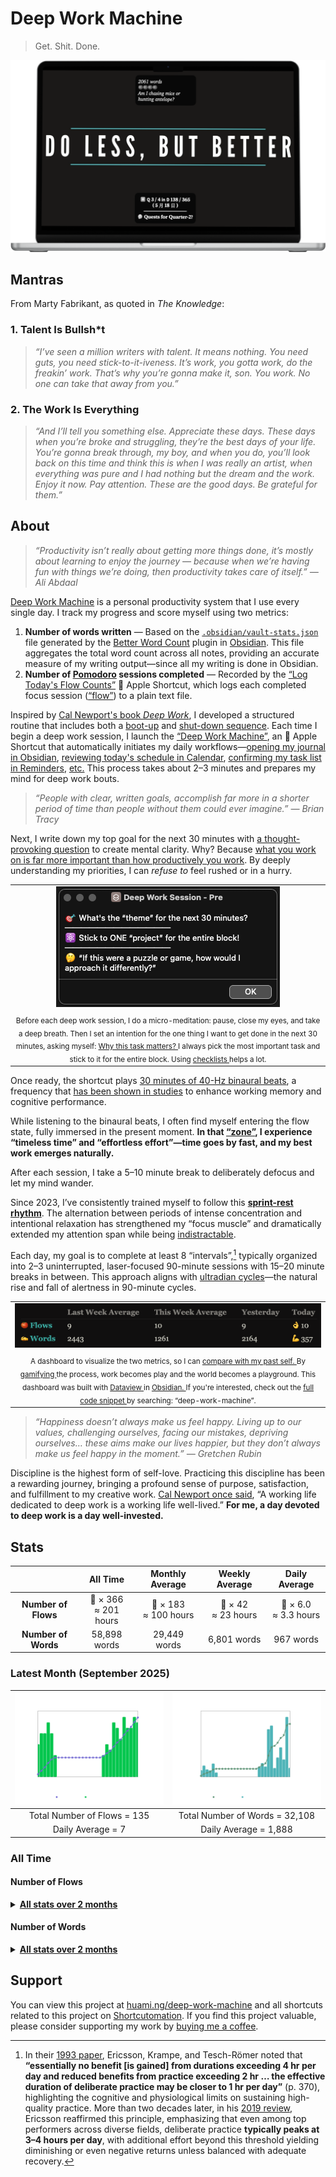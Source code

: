 # Deep Work Machine

> Get. Shit. Done.

<p align="center">
<a href="assets/mockup.png">
<kbd>
<img src="assets/mockup.png" width="" title=""/>
</kbd>
</a>
</p>

## Mantras

From Marty Fabrikant, as quoted in _The Knowledge_:

### 1. Talent Is Bullsh*t

> _“I’ve seen a million writers with talent. It means nothing. You need guts, you need stick-to-it-iveness. It’s work, you gotta work, do the freakin’ work. That’s why you’re gonna make it, son. You work. No one can take that away from you.”_

### 2. The Work Is Everything

> _“And I’ll tell you something else. Appreciate these days. These days when you’re broke and struggling, they’re the best days of your life. You’re gonna break through, my boy, and when you do, you’ll look back on this time and think this is when I was really an artist, when everything was pure and I had nothing but the dream and the work. Enjoy it now. Pay attention. These are the good days. Be grateful for them.”_

## About

> _“Productivity isn’t really about getting more things done, it’s mostly about learning to enjoy the journey — because when we’re having fun with things we’re doing, then productivity takes care of itself.” — Ali Abdaal_

[Deep Work Machine](https://huami.ng/deep-work-machine) is a personal productivity system that I use every single day. I track my progress and score myself using two metrics:

1. **Number of words written** — Based on the [`.obsidian/vault-stats.json`](https://github.com/huaminghuangtw/Second-Brain/blob/main/.obsidian/vault-stats.json) file generated by the [Better Word Count](https://github.com/lukeleppan/better-word-count) plugin in [Obsidian](https://obsidian.md/). This file aggregates the total word count across all notes, providing an accurate measure of my writing output—since all my writing is done in Obsidian.
2. **Number of [Pomodoro](https://en.wikipedia.org/wiki/Pomodoro_Technique) sessions completed** — Recorded by the [“Log Today's Flow Counts”](https://shortcutomation.com/gallery/getting-things-done/log-todays-flow-counts/)  Apple Shortcut, which logs each completed focus session ([“flow”](https://www.amazon.com/Flow-Psychology-Experience-Perennial-Classics/dp/0061339202)) to a plain text file.

Inspired by [Cal Newport's book _Deep Work_](https://calnewport.com/deep-work-rules-for-focused-success-in-a-distracted-world/), I developed a structured routine that includes both a [boot-up](https://shortcutomation.com/gallery/getting-things-done/boot-up-sequence/) and [shut-down sequence](https://shortcutomation.com/gallery/getting-things-done/shut-down-sequence/). Each time I begin a deep work session, I launch the [“Deep Work Machine”](https://shortcutomation.com/gallery/getting-things-done/deep-work-machine/), an  Apple Shortcut that automatically initiates my daily workflows—[opening my journal in Obsidian](https://shortcutomation.com/gallery/journaling/view-journal/), [reviewing today's schedule in Calendar](https://shortcutomation.com/gallery/getting-things-done/plan-my-day/), [confirming my task list in Reminders](https://shortcutomation.com/gallery/getting-things-done/view-todays-tasks/), [etc.](https://shortcutomation.com/gallery/getting-things-done/deep-work-session/) This process takes about 2–3 minutes and prepares my mind for deep work bouts.

> _“People with clear, written goals, accomplish far more in a shorter period of time than people without them could ever imagine.” — Brian Tracy_

Next, I write down my top goal for the next 30 minutes with [a thought-provoking question](https://huami.ng/journal-prompt/#-on-productivity) to create mental clarity. Why? Because [what you work on is far more important than how productively you work](https://huami.ng/what-you-work-on-is-far-more-important-than-how-productively-you-work/). By deeply understanding my priorities, I can _refuse to_ feel rushed or in a hurry.

<table align="center">
  <tr>
	<td align="center">
	  <a href="assets/alert.png">
		<kbd>
		  <img src="assets/alert.png" width="" title=""/>
		</kbd>
	  </a>
	</td>
  </tr>
  <tr>
	<td align="center">
	  <sub>
		Before each deep work session, I do a micro-meditation: pause, close my eyes, and take a deep breath. Then I set an intention for the one thing I want to get done in the next 30 minutes, asking myself:
		<a href="https://simonsinek.com/books/start-with-why/">
		Why this task matters?
		</a>
		I always pick the most important task and stick to it for the entire block.
		Using
		<a href="https://github.com/huaminghuangtw/Evergreen-Lists?tab=readme-ov-file#how-i-built-this-project">
		checklists
		</a>
		helps a lot.
	  </sub>
	</td>
  </tr>
</table>

Once ready, the shortcut plays [30 minutes of 40-Hz binaural beats](https://youtu.be/1_G60OdEzXs), a frequency that [has been shown in studies](https://youtu.be/CQlTmOFM4Qs?t=1h11m34s) to enhance working memory and cognitive performance.

While listening to the binaural beats, I often find myself entering the flow state, fully immersed in the present moment. **In that [“zone”](https://sketchplanations.com/one-buttock-playing), I experience “timeless time” and “effortless effort”—time goes by fast, and my best work emerges naturally.**

After each session, I take a 5–10 minute break to deliberately defocus and let my mind wander.

Since 2023, I’ve consistently trained myself to follow this **[sprint-rest rhythm](https://huami.ng/work-in-sprints-work-with-your-biology/)**. The alternation between periods of intense concentration and intentional relaxation has strengthened my “focus muscle” and dramatically extended my attention span while being [indistractable](https://www.nirandfar.com/indistractable/).

Each day, my goal is to complete at least 8 “intervals”,[^1] typically organized into 2–3 uninterrupted, laser-focused 90-minute sessions with 15–20 minute breaks in between. This approach aligns with [ultradian cycles](https://youtu.be/yb5zpo5WDG4?t=1575)—the natural rise and fall of alertness in 90-minute cycles.

<table align="center">
  <tr>
	<td align="center">
	  <a href="assets/dashboard.png">
		<kbd>
		  <img src="assets/dashboard.png" width="" title=""/>
		</kbd>
	  </a>
	</td>
  </tr>
  <tr>
	<td align="center">
	  <sub>
		A dashboard to visualize the two metrics, so I can
		<a href="https://huami.ng/comparison-is-the-thief-of-joy">
		compare with my past self.
		</a>
		By
		<a href="https://www.youtube.com/watch?v=v5Qjuegtiyc">
		gamifying
		</a>
		the process, work becomes play and the world becomes a playground.
		This dashboard was built with
		<a href="https://github.com/blacksmithgu/obsidian-dataview">
		Dataview
		</a>
		in
		<a href="https://obsidian.md">
		Obsidian.
		</a>
		If you're interested, check out the
		<a href="https://github.com/huaminghuangtw/Second-Brain/blob/main/Homepage.md">
		full code snippet
		</a>
		by searching: “deep-work-machine”.
	  </sub>
	</td>
  </tr>
</table>

> _“Happiness doesn’t always make us feel happy. Living up to our values, challenging ourselves, facing our mistakes, depriving ourselves… these aims make our lives happier, but they don’t always make us feel happy in the moment.” — Gretchen Rubin_

Discipline is the highest form of self-love. Practicing this discipline has been a rewarding journey, bringing a profound sense of purpose, satisfaction, and fulfillment to my creative work. [Cal Newport once said](https://calnewport.com/knowledge-workers-are-bad-at-working-and-heres-what-to-do-about-it/), “A working life dedicated to deep work is a working life well-lived.” **For me, a day devoted to deep work is a day well-invested.**

## Stats

<!-- STATS-START -->
<div align="center">

|         | All Time | Monthly Average | Weekly Average | Daily Average |
| :-: | :-: | :-: | :-: | :-: |
| **Number of Flows** | 🍅 × 366<br>≈ 201 hours | 🍅 × 183<br>≈ 100 hours | 🍅 × 42<br>≈ 23 hours | 🍅 × 6.0<br>≈ 3.3 hours |
| **Number of Words** | 58,898 words | 29,449 words | 6,801 words | 967 words |

</div>
<!-- STATS-END -->

<!-- LASTMONTH-START -->
### Latest Month (September 2025)

<div align="center">

| ![Flows Chart](Number%20of%20Flows/2025/09-September/number-of-flows_2025-09.png) | ![Words Chart](Number%20of%20Words/2025/09-September/number-of-words_2025-09.png) |
| :-: | :-: |
| Total Number of Flows = 135 | Total Number of Words = 32,108 |
| Daily Average = 7 | Daily Average = 1,888 |

</div>
<!-- LASTMONTH-END -->

### All Time

#### Number of Flows

<!-- INDEX-FLOWS-START -->
<details>

<summary>
   <strong>
	  <a href="Number%20of%20Flows">All stats over 2 months</a>
   </strong>
</summary>

* <details>
	<summary>
	  <strong>
		<a href="Number%20of%20Flows/2025">2025</a>
	  </strong>
	</summary>

	* <details>
	   <summary>
	   <a href="Number%20of%20Flows/2025/09-September">09-September</a>
	   </summary>
	   <a href="Number%20of%20Flows/2025/09-September/number-of-flows_2025-09.png">
	   <kbd>
	   <img src="Number%20of%20Flows/2025/09-September/number-of-flows_2025-09.png" width="400" title="🖱️ Click me to view an interactive chart!"/>
	   </kbd>
	   </a>
	   </details>

	* <details>
	   <summary>
	   <a href="Number%20of%20Flows/2025/08-August">08-August</a>
	   </summary>
	   <a href="Number%20of%20Flows/2025/08-August/number-of-flows_2025-08.png">
	   <kbd>
	   <img src="Number%20of%20Flows/2025/08-August/number-of-flows_2025-08.png" width="400" title="🖱️ Click me to view an interactive chart!"/>
	   </kbd>
	   </a>
	   </details>
  </details>
</details>
<!-- INDEX-FLOWS-END -->

#### Number of Words

<!-- INDEX-WORDS-START -->
<details>

<summary>
   <strong>
	  <a href="Number%20of%20Words">All stats over 2 months</a>
   </strong>
</summary>

* <details>
	<summary>
	  <strong>
		<a href="Number%20of%20Words/2025">2025</a>
	  </strong>
	</summary>

	* <details>
	   <summary>
	   <a href="Number%20of%20Words/2025/09-September">09-September</a>
	   </summary>
	   <a href="Number%20of%20Words/2025/09-September/number-of-words_2025-09.png">
	   <kbd>
	   <img src="Number%20of%20Words/2025/09-September/number-of-words_2025-09.png" width="400" title="🖱️ Click me to view an interactive chart!"/>
	   </kbd>
	   </a>
	   </details>

	* <details>
	   <summary>
	   <a href="Number%20of%20Words/2025/08-August">08-August</a>
	   </summary>
	   <a href="Number%20of%20Words/2025/08-August/number-of-words_2025-08.png">
	   <kbd>
	   <img src="Number%20of%20Words/2025/08-August/number-of-words_2025-08.png" width="400" title="🖱️ Click me to view an interactive chart!"/>
	   </kbd>
	   </a>
	   </details>
  </details>
</details>
<!-- INDEX-WORDS-END -->

## Support

You can view this project at [huami.ng/deep-work-machine](https://huami.ng/deep-work-machine) and all shortcuts related to this project on [Shortcutomation](https://shortcutomation.com/gallery/deep-work-machine). If you find this project valuable, please consider supporting my work by [buying me a coffee](https://buymeacoffee.com/huaming.huang).

[^1]: In their [1993 paper](https://psycnet.apa.org/record/1993-40718-001), Ericsson, Krampe, and Tesch-Römer noted that **“essentially no benefit [is gained] from durations exceeding 4 hr per day and reduced benefits from practice exceeding 2 hr … the effective duration of deliberate practice may be closer to 1 hr per day”** (p. 370), highlighting the cognitive and physiological limits on sustaining high-quality practice. More than two decades later, in his [2019 review](https://www.frontiersin.org/journals/psychology/articles/10.3389/fpsyg.2019.02396/full), Ericsson reaffirmed this principle, emphasizing that even among top performers across diverse fields, deliberate practice **typically peaks at 3–4 hours per day**, with additional effort beyond this threshold yielding diminishing or even negative returns unless balanced with adequate recovery.
